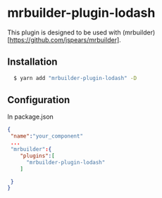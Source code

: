 mrbuilder-plugin-lodash
===
This plugin is designed to be used with (mrbuilder)[https://github.com/jspears/mrbuilder].

## Installation
```sh
  $ yarn add "mrbuilder-plugin-lodash" -D
```
## Configuration
In package.json
```json
{
 "name":"your_component"
 ...
 "mrbuilder":{
    "plugins":[
      "mrbuilder-plugin-lodash"
    ]

 }
}
```
